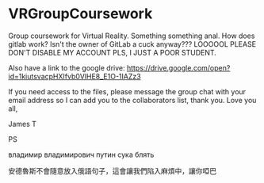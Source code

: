 # VRGroupCoursework
Group coursework for Virtual Reality.
Something something anal. How does gitlab work? Isn't the owner of GitLab a cuck anyway??? LOOOOOL PLEASE DON'T DISABLE MY ACCOUNT PLS, I JUST A POOR STUDENT.

Also have a link to the google drive: https://drive.google.com/open?id=1kiutsvacpHXIfvb0VlHE8_E1O-1IAZz3

If you need access to the files, please message the group chat with your email address so I can add you to the collaborators list, thank you. Love you all,

James T

PS

владимир владимирович путин сука блять

安德魯斯不會隨意放入俄語句子，這會讓我們陷入麻煩中，讓你啞巴

